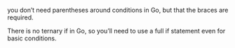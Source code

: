 you don’t need parentheses around conditions in Go, but that the braces are required.

There is no ternary if in Go, so you’ll need to use a full if statement even for basic conditions.